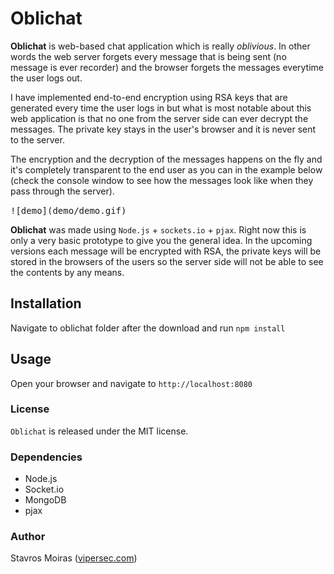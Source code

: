 # Oblichat

**Oblichat** is web-based chat application which is really *oblivious*. In other words the web server forgets every message that is being sent (no message is ever recorder) and the browser forgets the messages everytime the user logs out.

I have implemented end-to-end encryption using RSA keys that are generated every time the user logs in but what is most notable about this web application is that no one from the server side can ever decrypt the messages. The private key stays in the user's browser and it is never sent to the server.

The encryption and the decryption of the messages happens on the fly and it's completely transparent to the end user as you can in the example below (check the console window to see how the messages look like when they pass through the server).

<kbd>
![demo](demo/demo.gif)
</kbd>


**Oblichat** was made using `Node.js` + `sockets.io` + `pjax`. Right now this is only a very basic prototype to give you the general idea. In the upcoming versions each message will be encrypted with RSA, the private keys will be stored in the browsers of the users so the server side will not be able to see the contents by any means.


## Installation
Navigate to oblichat folder after the download and run `npm install`

## Usage
Open your browser and navigate to `http://localhost:8080`

### License

`Oblichat` is released under the MIT license.

### Dependencies

- Node.js
- Socket.io
- MongoDB
- pjax

### Author

Stavros Moiras ([vipersec.com](http://vipersec.com))
